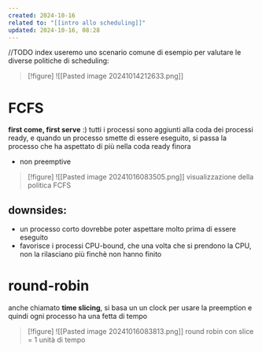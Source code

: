 ```yaml
---
created: 2024-10-16
related to: "[[intro allo scheduling]]"
updated: 2024-10-16, 08:28
---
```

//TODO index
useremo uno scenario comune di esempio per valutare le diverse politiche di scheduling:
>[!figure] ![[Pasted image 20241014212633.png]]

# FCFS
**first come, first serve** :)
tutti i processi sono aggiunti alla coda dei processi ready, e quando un processo smette di essere eseguito, si passa la processo che ha aspettato di più nella coda ready finora
- non preemptive
>[!figure] ![[Pasted image 20241016083505.png]]
>visualizzazione della politica FCFS
## downsides:
- un processo corto dovrebbe poter aspettare molto prima di essere eseguito
- favorisce i processi CPU-bound, che una volta che si prendono la CPU, non la rilasciano più finchè non hanno finito
# round-robin
anche chiamato **time slicing**, si basa un un clock per usare la preemption e quindi ogni processo ha una fetta di tempo
>[!figure] ![[Pasted image 20241016083813.png]]
round robin con slice = 1 unità di tempo
